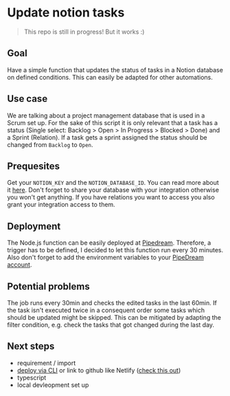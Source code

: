 # Update notion tasks 

> This repo is still in progress! But it works :)

## Goal

Have a simple function that updates the status of tasks in a Notion database on defined conditions. This can easily be adapted for other automations.

## Use case

We are talking about a project management database that is used in a Scrum set up. For the sake of this script it is only relevant that a task has a status (Single select: Backlog > Open > In Progress > Blocked > Done) and a Sprint (Relation). If a task gets a sprint assigned the status should be changed from `Backlog` to `Open`. 

## Prequesites

Get your `NOTION_KEY` and the `NOTION_DATABASE_ID`. You can read more about it [here](). Don't forget to share your database with your integration otherwise you won't get anything. If you have relations you want to access you also grant your integration access to them.

## Deployment

The Node.js function can be easily deployed at [Pipedream](https://pipedream.com/   ). Therefore, a trigger has to be defined, I decided to let this function run every 30 minutes. Also don't forget to add the environment variables to your [PipeDream account](https://pipedream.com/docs/environment-variables/).

## Potential problems

The job runs every 30min and checks the edited tasks in the last 60min. If the task isn't executed twice in a consequent order some tasks which should be updated might be skipped. This can be mitigated by adapting the filter condition, e.g. check the tasks that got changed during the last day.

## Next steps

- requirement / import
- [deploy via CLI](https://pipedream.com/docs/components/quickstart/nodejs/actions/#) or link to github like Netlify ([check this out](https://github.com/PipedreamHQ/pipedream/blob/master/.github/workflows/publish-components.yaml))
- typescript
- local devleopment set up
